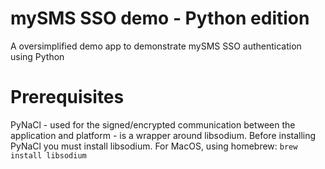 # mySMS SSO demo - Python edition

A oversimplified demo app to demonstrate mySMS SSO authentication using Python

# Prerequisites

PyNaCl - used for the signed/encrypted communication between the application and platform - is a wrapper around libsodium. Before installing PyNaCl you must install libsodium. For MacOS, using homebrew: `brew install libsodium`
